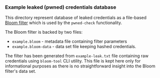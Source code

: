 ### Example leaked (pwned) credentials database

This directory represent database of leaked credentials as a file-based [Bloom filter](https://en.wikipedia.org/wiki/Bloom_filter)
which is used by the `pwned-check` functionality.

The Bloom filter is backed by two files:
- `example.bloom` - metadata file containing filter parameters
- `example.bloom-data` - data set file keeping hashed credentials.

The filter has been generated from `example-leak.txt` file containing raw credentials using `bloom-tool` CLI utility.
This file is kept here only for informational purposes as there is no straightforward insight into the Bloom filter's data set.
